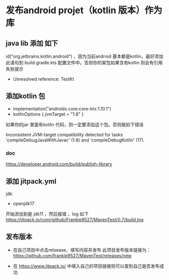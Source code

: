 # 发布android projet（kotlin 版本）作为库
## java lib 添加 如下
id("org.jetbrains.kotlin.android")  ，因为当前android 基本都是kotlin，最好添加此语句到 build.gradle.kts 配置文件中。否则你的架包如果含有kotlin 则会有引用失败提示

- Unresolved reference: TestKt

## 添加kotlin 包
-  implementation("androidx.core:core-ktx:1.10.1")
-   kotlinOptions {
        jvmTarget = "1.8"
    }

如果你的jar 里面有kotlin 代码，则一定要添加这个包。否则报如下错误

Inconsistent JVM-target compatibility detected for tasks 'compileDebugJavaWithJavac' (1.8) and 'compileDebugKotlin' (17).

### doc
https://developer.android.com/build/publish-library

## 添加 jitpack.yml
jdk:
  - openjdk17

开始添加到是 jdk11 ，然后报错 ，log 如下
https://jitpack.io/com/github/Frankie9527/MavenTest/0.7/build.log

## 发布版本
- 在自己项目中点击relsease，填写内容并发布
此项目发布版本链接为：https://github.com/frankie9527/MavenTest/releases/new

- 在 https://www.jitpack.io/ 中填入自己的项目链接则可以查到自己是否发布成功
